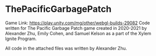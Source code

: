 # ThePacificGarbagePatch
Game Link: https://play.unity.com/mg/other/webgl-builds-29082
Code written for The Pacific Garbage Patch game created in 2020-2021 by Alexander Zhu, Emily Cohen, and Samuel Kelson as a part of the Xylem Ignite Program.

All code in the attached files was written by Alexander Zhu.
